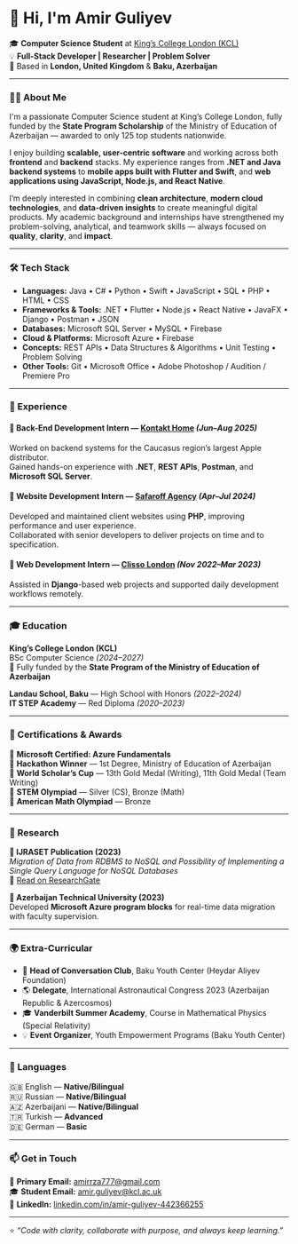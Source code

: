 # 👋 Hi, I'm Amir Guliyev  

🎓 **Computer Science Student** at [King’s College London (KCL)](https://www.kcl.ac.uk)  
💡 **Full-Stack Developer | Researcher | Problem Solver**  
📍 Based in **London, United Kingdom** & **Baku, Azerbaijan**

---

### 👨‍💻 About Me  

I'm a passionate Computer Science student at King’s College London, fully funded by the **State Program Scholarship** of the Ministry of Education of Azerbaijan — awarded to only 125 top students nationwide.  

I enjoy building **scalable, user-centric software** and working across both **frontend** and **backend** stacks. My experience ranges from **.NET and Java backend systems** to **mobile apps built with Flutter and Swift**, and **web applications using JavaScript, Node.js, and React Native**.  

I’m deeply interested in combining **clean architecture**, **modern cloud technologies**, and **data-driven insights** to create meaningful digital products. My academic background and internships have strengthened my problem-solving, analytical, and teamwork skills — always focused on **quality**, **clarity**, and **impact**.

---

### 🛠️ Tech Stack  

- **Languages:** Java • C# • Python • Swift • JavaScript • SQL • PHP • HTML • CSS  
- **Frameworks & Tools:** .NET • Flutter • Node.js • React Native • JavaFX • Django • Postman • JSON  
- **Databases:** Microsoft SQL Server • MySQL • Firebase  
- **Cloud & Platforms:** Microsoft Azure • Firebase  
- **Concepts:** REST APIs • Data Structures & Algorithms • Unit Testing • Problem Solving  
- **Other Tools:** Git • Microsoft Office • Adobe Photoshop / Audition / Premiere Pro  

---

### 💼 Experience  

#### 🔹 Back-End Development Intern — [Kontakt Home](https://www.linkedin.com/company/kontakthome/posts/?feedView=all) *(Jun–Aug 2025)*  
Worked on backend systems for the Caucasus region’s largest Apple distributor.  
Gained hands-on experience with **.NET**, **REST APIs**, **Postman**, and **Microsoft SQL Server**.

#### 🔹 Website Development Intern — [Safaroff Agency](https://www.linkedin.com/company/safaroff/) *(Apr–Jul 2024)*  
Developed and maintained client websites using **PHP**, improving performance and user experience.  
Collaborated with senior developers to deliver projects on time and to specification.

#### 🔹 Web Development Intern — [Clisso London](https://www.linkedin.com/company/clisso/) *(Nov 2022–Mar 2023)*  
Assisted in **Django**-based web projects and supported daily development workflows remotely.

---

### 🎓 Education  

**King’s College London (KCL)**  
BSc Computer Science *(2024–2027)*  
📜 Fully funded by the **State Program of the Ministry of Education of Azerbaijan**

**Landau School, Baku** — High School with Honors *(2022–2024)*  
**IT STEP Academy** — Red Diploma *(2020–2023)*  

---

### 🧠 Certifications & Awards  

🏅 **Microsoft Certified: Azure Fundamentals**  
🏅 **Hackathon Winner** — 1st Degree, Ministry of Education of Azerbaijan  
🏅 **World Scholar’s Cup** — 13th Gold Medal (Writing), 11th Gold Medal (Team Writing)  
🥈 **STEM Olympiad** — Silver (CS), Bronze (Math)  
🥉 **American Math Olympiad** — Bronze  

---

### 🧪 Research  

**📘 IJRASET Publication (2023)**  
*Migration of Data from RDBMS to NoSQL and Possibility of Implementing a Single Query Language for NoSQL Databases*  
🔗 [Read on ResearchGate](https://www.researchgate.net/publication/375213949_Migration_of_Data_from_RDBMS_to_NOSQL_and_Possibility_of_Implementing_a_Single_Query_Language_for_NOSQL_Databases)

**🔹 Azerbaijan Technical University (2023)**  
Developed **Microsoft Azure program blocks** for real-time data migration with faculty supervision.

---

### 🌍 Extra-Curricular  

- 🧭 **Head of Conversation Club**, Baku Youth Center (Heydar Aliyev Foundation)  
- 🌎 **Delegate**, International Astronautical Congress 2023 (Azerbaijan Republic & Azercosmos)  
- 🎓 **Vanderbilt Summer Academy**, Course in Mathematical Physics (Special Relativity)  
- 💡 **Event Organizer**, Youth Empowerment Programs (Baku Youth Center)

---

### 💬 Languages  

🇬🇧 English — **Native/Bilingual**  
🇷🇺 Russian — **Native/Bilingual**  
🇦🇿 Azerbaijani — **Native/Bilingual**  
🇹🇷 Turkish — **Advanced**  
🇩🇪 German — **Basic**

---

### 📫 Get in Touch  

📧 **Primary Email:** [amirrza777@gmail.com](mailto:amirrza777@gmail.com)  
🎓 **Student Email:** [amir.guliyev@kcl.ac.uk](mailto:amir.guliyev@kcl.ac.uk)  
💼 **LinkedIn:** [linkedin.com/in/amir-guliyev-442366255](https://www.linkedin.com/in/amir-guliyev-442366255/)

---

⭐ *“Code with clarity, collaborate with purpose, and always keep learning.”*
